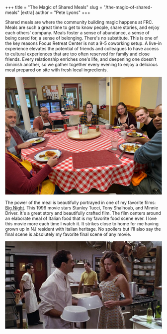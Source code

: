 +++
title = "The Magic of Shared Meals"
slug = "/the-magic-of-shared-meals"
[extra]
author = "Pete Lyons"
+++

Shared meals are where the community building magic happens at FRC. Meals are such a great time to get to know people, share stories, and enjoy each others' company. Meals foster a sense of abundance, a sense of being cared for, a sense of belonging. There's no substitute. This is one of the key reasons Focus Retreat Center is not a 9-5 coworking setup. A live-in experience elevates the potential of friends and colleagues to have access to cultural experiences that are too often reserved for family and close friends. Every relationship enriches one's life, and deepening one doesn't diminish another, so we gather together every evening to enjoy a delicious meal prepared on site with fresh local ingredients.

<img src="table2.jpg" alt="people eating in the FRC dining room">

The power of the meal is beautifully portrayed in one of my favorite films: [Big Night](https://www.rottentomatoes.com/m/big_night). This 1996 movie stars Stanley Tucci, Tony Shalhoub, and Minnie Driver. It's a great story and beautifully crafted film. The film centers around an elaborate meal of Italian food that is my favorite food scene ever. I love this movie more each time I watch it. It strikes close to home for me having grown up in NJ resident with Italian heritage. No spoilers but I'll also say the final scene is absolutely my favorite final scene of any movie.

<a href="https://www.imdb.com/title/tt0115678/"><img src="big-night.jpg" alt="still from Big Night showing people in a restaurant kitchen"></a>
